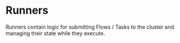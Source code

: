 # Runners

Runners contain logic for submitting Flows / Tasks to the cluster and managing their state while they execute.
